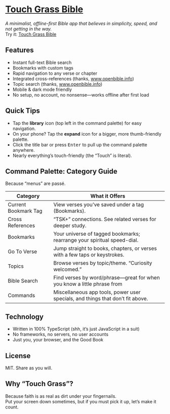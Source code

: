 # [Touch Grass Bible](https://thejusticeman.github.io/touch-grass-bible/)

_A minimalist, offline-first Bible app that believes in simplicity, speed, and not getting in the way._  
Try it: [Touch Grass Bible](https://thejusticeman.github.io/touch-grass-bible/)

## Features

- Instant full-text Bible search
- Bookmarks with custom tags
- Rapid navigation to any verse or chapter
- Integrated cross-references (thanks, www.openbible.info)
- Topic search (thanks, www.openbible.info)
- Mobile & dark mode friendly
- No setup, no account, no nonsense—works offline after first load

## Quick Tips

- Tap the **library** icon (top left in the command palette) for easy navigation.
- On your phone? Tap the **expand** icon for a bigger, more thumb-friendly palette.
- Click the title bar or press <kbd>Enter</kbd> to pull up the command palette anywhere.
- Nearly everything’s touch-friendly (the “Touch” is literal).

## Command Palette: Category Guide

Because “menus” are passé.

| Category             | What it Offers                                                                 |
| -------------------- | ------------------------------------------------------------------------------ |
| Current Bookmark Tag | View verses you’ve saved under a tag (Bookmarks).                              |
| Cross References     | “TSK+” connections. See related verses for deeper study.                       |
| Bookmarks            | Your universe of tagged bookmarks; rearrange your spiritual speed-dial.        |
| Go To Verse          | Jump straight to books, chapters, or verses with a few taps or keystrokes.     |
| Topics               | Browse verses by topic/theme. “Curiosity welcomed.”                            |
| Bible Search         | Find verses by word/phrase—great for when you know a little phrase from        |
| Commands             | Miscellaneous app tools, power user specials, and things that don’t fit above. |

## Technology

- Written in 100% TypeScript (shh, it’s just JavaScript in a suit)
- No frameworks, no servers, no user accounts
- Just you, your browser, and the Good Book

## License

MIT. Share as you will.

## Why “Touch Grass”?

Because faith is as real as dirt under your fingernails.  
Put your screen down sometimes, but if you must pick it up, let’s make it count.

